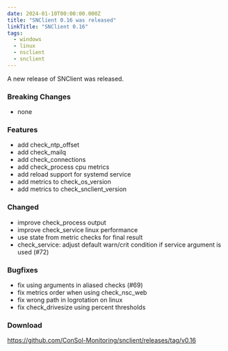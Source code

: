 ```yaml
---
date: 2024-01-10T00:00:00.000Z
title: "SNClient 0.16 was released"
linkTitle: "SNClient 0.16"
tags:
  - windows
  - linux
  - nsclient
  - snclient
---
```

A new release of SNClient was released.

### Breaking Changes

* none

### Features

* add check_ntp_offset
* add check_mailq
* add check_connections
* add check_process cpu metrics
* add reload support for systemd service
* add metrics to check_os_version
* add metrics to check_snclient_version

### Changed

* improve check_process output
* improve check_service linux performance
* use state from metric checks for final result
* check_service: adjust default warn/crit condition if service argument is used (#72)

### Bugfixes

* fix using arguments in aliased checks (#69)
* fix metrics order when using check_nsc_web
* fix wrong path in logrotation on linux
* fix check_drivesize using percent thresholds

### Download

<https://github.com/ConSol-Monitoring/snclient/releases/tag/v0.16>
